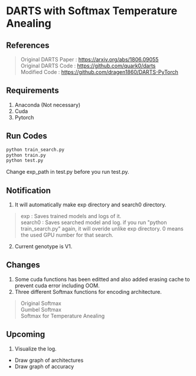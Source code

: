 # DARTS with Softmax Temperature Anealing

## References
> Original DARTS Paper : https://arxiv.org/abs/1806.09055    
> Original DARTS Code : https://github.com/quark0/darts    
> Modified Code : https://github.com/dragen1860/DARTS-PyTorch

## Requirements
1. Anaconda (Not necessary)
2. Cuda    
3. Pytorch    

## Run Codes 
```python
python train_search.py    
python train.py    
python test.py    
```
Change exp_path in test.py before you run test.py.

## Notification
1. It will automatically make exp directory and search0 directory.      
> exp : Saves trained models and logs of it.    
> search0 : Saves searched model and log. if you run "python train_search.py" again, it will overide unlike exp directory. 0 means the used GPU number for that search.    
2. Current genotype is V1.

## Changes
1. Some cuda functions has been editted and also added erasing cache to prevent cuda error including OOM.   
2. Three different Softmax functions for encoding architecture.    
> Original Softmax    
> Gumbel Softmax    
> Softmax for Temperature Anealing    

## Upcoming
1. Visualize the log.
  - Draw graph of architectures
  - Draw graph of accuracy
